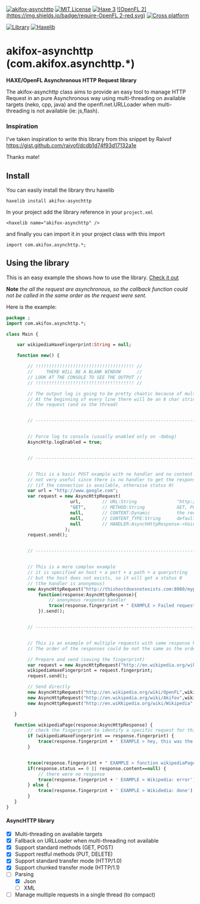 [![akifox-asynchttp](https://img.shields.io/badge/library-akifox%20asynchttp%200.2.1-brightgreen.svg)]()
[![MIT License](https://img.shields.io/badge/license-MIT-blue.svg)](LICENSE)
[![Haxe 3](https://img.shields.io/badge/language-Haxe%203-orange.svg)](http://www.haxe.org)
[![OpenFL 2](https://img.shields.io/badge/require-OpenFL 2-red.svg)](http://www.openfl.org)
[![Cross platform](https://img.shields.io/badge/platform-cross%20platform-lightgrey.svg)](http://www.openfl.org)

[![Library](https://img.shields.io/badge/type-haxelib%20library-orange.svg)](http://lib.haxe.org/p/akifox-asynchttp)
[![Haxelib](https://img.shields.io/badge/distr-v0.2.0-yellow.svg)](http://lib.haxe.org/p/akifox-asynchttp)

# akifox-asynchttp (com.akifox.asynchttp.*)
**HAXE/OpenFL Asynchronous HTTP Request library**

The akifox-asynchttp class aims to provide an easy tool to manage HTTP Request in an pure Asynchronous way using multi-threading on available targets (neko, cpp, java) and the openfl.net.URLLoader when multi-threading is not available (ie: js,flash).

### Inspiration

I've taken inspiration to write this library from this snippet by Raivof
https://gist.github.com/raivof/dcdb1d74f93d17132a1e

Thanks mate!


## Install

You can easily install the library thru haxelib

```
haxelib install akifox-asynchttp
```

In your project add the library reference in your ```project.xml```

```
<haxelib name="akifox-asynchttp" />
```

and finally you can import it in your project class with this import
```
import com.akifox.asynchttp.*;
```

## Using the library

This is an easy example the shows how to use the library. [Check it out](/samples/simple/)

**Note** *the all the request are asynchronous, so the callback function could not be called in the same order as the request were sent.*


Here is the example:
````haxe
package ;
import com.akifox.asynchttp.*;

class Main {

	var wikipediaHaxeFingerprint:String = null;

    function new() {

   		// !!!!!!!!!!!!!!!!!!!!!!!!!!!!!!!!!!!!! //
   		//     THERE WILL BE A BLANK WINDOW	     //
   		// LOOK AT THE CONSOLE TO SEE THE OUTPUT //
   		// !!!!!!!!!!!!!!!!!!!!!!!!!!!!!!!!!!!!! //

   		// The output log is going to be pretty chaotic because of multi-threading
   		// At the beginning of every line there will be an 8 char string that identify
   		// the request (and so the thread)


		// --------------------------------------------------------------------------------------------------


   		// Force log to console (usually enabled only on -debug)
		AsyncHttp.logEnabled = true;


		// --------------------------------------------------------------------------------------------------


		// This is a basic POST example with no handler and no content
		// not very useful since there is no handler to get the response but it works getting a status 200
		// (if the connection is available, otherwise status 0)
		var url = "http://www.google.com";
		var request = new AsyncHttpRequest(
						url, 		// URL:String				"http://host:port/path?querystring"
						"GET",		// METHOD:String			GET, POST, PUT, DELETE
						null,		// CONTENT:Dynamic			the request content		
						null,		// CONTENT_TYPE:String		default is "application/x-www-form-urlencoded"
						null        // HANDLER:AsynchHttpResponse->Void (the function that will handle the response)
					  );
		request.send();


		// --------------------------------------------------------------------------------------------------


		// This is a more complex example
		// it is specified an host + a port + a path + a querystring
		// but the host does not exists, so it will get a status 0
		// (the handler is anonymous)
		new AsyncHttpRequest("http://thishostdoesnotexists.com:8080/mypage?field=test&field2=test",
			function(response:AsyncHttpResponse){
				// anonymous response handler
		 		trace(response.fingerprint + " EXAMPLE > Failed request because of host (status: " + response.status + " time: " + response.time + "s)");
			}).send();


		// --------------------------------------------------------------------------------------------------


		// This is an example of multiple requests with same response handler
		// The order of the responses could be not the same as the order of the requests

		// Prepare and send (saving the fingerprint)
		var request = new AsyncHttpRequest("http://en.wikipedia.org/wiki/Haxe",wikipediaPage);
		wikipediaHaxeFingerprint = request.fingerprint;
		request.send();

		// Send directly
		new AsyncHttpRequest("http://en.wikipedia.org/wiki/OpenFL",wikipediaPage).send(); 		// good
		new AsyncHttpRequest("http://en.wikipedia.org/wiki/Akifox",wikipediaPage).send(); 		// no page (yet)
		new AsyncHttpRequest("http://en.wiKKipedia.org/wiki/Wikipedia",wikipediaPage).send(); // wrong host

   }

   function wikipediaPage(response:AsyncHttpResponse) {
   		// check the fingerprint to identify a specific request for this handler
   		if (wikipediaHaxeFingerprint == response.fingerprint) {
   			trace(response.fingerprint + ' EXAMPLE > hey, this was the Haxe Wikipedia page request!');
   		}


		trace(response.fingerprint + " EXAMPLE > function wikipediaPage: " + response.fingerprint + " status: " + response.status + " time: " + response.time);
		if(response.status == 0 || response.content==null) {
			// there were no response
			trace(response.fingerprint + ' EXAMPLE > Wikipedia: error');
		} else {
			trace(response.fingerprint + ' EXAMPLE > Wikidedia: done');
		}
   }
}
````


#### AsyncHTTP library
- [x] Multi-threading on available targets
- [x] Fallback on URLLoader when multi-threading not available
- [x] Support standard methods (GET, POST)
- [x] Support restful methods (PUT, DELETE)
- [x] Support standard transfer mode (HTTP/1.0)
- [x] Support chunked transfer mode (HTTP/1.1)
- [ ] Parsing
  - [x] Json
  - [ ] XML
- [ ] Manage multiple requests in a single thread (to compact)
